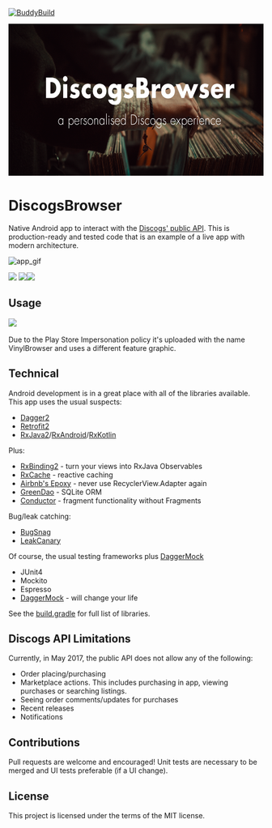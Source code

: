 [![BuddyBuild](https://dashboard.buddybuild.com/api/statusImage?appID=58ff64f23f33870001d2e016&branch=master&build=latest)](https://dashboard.buddybuild.com/apps/58ff64f23f33870001d2e016/build/latest?branch=master)

<img src="/images/featuregraphic.png" height=300/>

# DiscogsBrowser
Native Android app to interact with the [Discogs' public API](https://www.discogs.com/developers). This is production-ready and tested code that is an example of a live app with modern architecture.

![app_gif](https://media.giphy.com/media/dVWMCW4rFiyZi/giphy.gif)

<img src="/images/youtube.gif" height=500/> <img src="https://cloud.githubusercontent.com/assets/16595870/26754181/6d06b75e-486d-11e7-8be0-6245fc3e54b8.png" height=500 /><img src="https://cloud.githubusercontent.com/assets/16595870/26754182/6e0cb252-486d-11e7-9a72-491579315242.png" height=500 />

## Usage

<a href="https://play.google.com/store/apps/details?id=bj.vinylbrowser"><img src="https://play.google.com/intl/en_us/badges/images/generic/en_badge_web_generic.png" height=80/></a>

Due to the Play Store Impersonation policy it's uploaded with the name VinylBrowser and uses a different feature graphic.

## Technical

Android development is in a great place with all of the libraries available. This app uses the usual suspects:
* [Dagger2](https://github.com/google/dagger)
* [Retrofit2](https://github.com/square/retrofit)
* [RxJava2](https://github.com/ReactiveX/RxJava)/[RxAndroid](https://github.com/ReactiveX/RxAndroid)/[RxKotlin](https://github.com/ReactiveX/RxKotlin)

Plus:
* [RxBinding2](https://github.com/JakeWharton/RxBinding) - turn your views into RxJava Observables
* [RxCache](https://github.com/VictorAlbertos/RxCache) - reactive caching
* [Airbnb's Epoxy](https://github.com/airbnb/epoxy) - never use RecyclerView.Adapter again
* [GreenDao](https://github.com/greenrobot/greenDAO) - SQLite ORM
* [Conductor](https://github.com/bluelinelabs/Conductor) - fragment functionality without Fragments

Bug/leak catching:
* [BugSnag](https://www.bugsnag.com/product/)
* [LeakCanary](https://github.com/square/leakcanary)

Of course, the usual testing frameworks plus [DaggerMock](https://github.com/fabioCollini/DaggerMock)
* JUnit4
* Mockito
* Espresso
* [DaggerMock](https://github.com/fabioCollini/DaggerMock) - will change your life

See the [build.gradle](https://github.com/jbmlaird/DiscogsBrowser/blob/master/build.gradle) for full list of libraries.

## Discogs API Limitations

Currently, in May 2017, the public API does not allow any of the following:
* Order placing/purchasing
* Marketplace actions. This includes purchasing in app, viewing purchases or searching listings.
* Seeing order comments/updates for purchases
* Recent releases
* Notifications

## Contributions

Pull requests are welcome and encouraged! Unit tests are necessary to be merged and UI tests preferable (if a UI change).

## License

This project is licensed under the terms of the MIT license.
